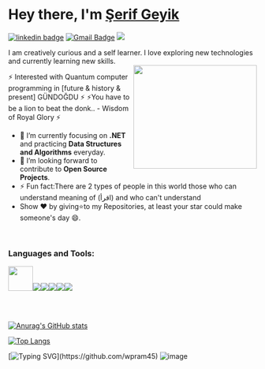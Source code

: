 <h1>Hey there, I'm <a  href="https://github.com/wpram45/">Şerif Geyik </a></h1>

[![linkedin badge](https://img.shields.io/badge/wpram45-30302f?style=flat&logo=linkedin)](https://www.linkedin.com/in/serifgeyik19)
[![Gmail Badge](https://img.shields.io/badge/wpram734@gmail.com-30302f?style=flat&logo=Gmail&logoColor=red)](mailto:wpram734@gmail.com)
<img src="https://komarev.com/ghpvc/?username=wpram45&style=plastic" />



 I am creatively curious and a self learner. I love exploring new technologies and currently learning new skills. <br>
<img align='right' src="https://c.tenor.com/lNtmoshuUI8AAAAj/bahroo-hacker.gif" width="250" height="210">

⚡ Interested with Quantum computer programming in [future & history & present] GÜNDOĞDU   ⚡
⚡You have to be a lion to beat the donk.. - Wisdom of Royal Glory ⚡



- 🌱 I’m currently focusing on **.NET** and practicing **Data Structures and Algorithms** everyday.
- 💬 I’m looking forward to contribute to **Open Source Projects**.
- ⚡ Fun fact:There are 2 types of people in this world those who can understand meaning of  (اقرأ) and who  can't understand
- Show ❤ by giving⭐to my Repositories, at least your star could make someone's day 😄.

<br>

<h3 align="left">Languages and Tools:</h3>
<p align="left"><img src="https://upload.wikimedia.org/wikipedia/commons/thumb/9/99/Unofficial_JavaScript_logo_2.svg/480px-Unofficial_JavaScript_logo_2.svg.png" width="50" height="50"/><img src="https://img.icons8.com/color/48/4a90e2/python--v1.png"/><img src="https://img.icons8.com/color/48/4a90e2/java-coffee-cup-logo--v1.png"/><img src="https://img.icons8.com/color/48/4a90e2/visual-studio-code-2019.png"/><img src="https://img.icons8.com/color/48/4a90e2/git.png"/><img src="https://img.icons8.com/fluent/48/4a90e2/github.png"/> </p>

<br>
<br>


[![Anurag's GitHub stats](https://github-readme-stats.vercel.app/api?username=wpram45)](https://github.com/anuraghazra/github-readme-stats)

[![Top Langs](https://github-readme-stats.vercel.app/api/top-langs/?username=wpram45&theme=dark)](https://github.com/wpram45/github-readme-stats)

[![Typing SVG](https://readme-typing-svg.herokuapp.com/?lines=Thanks+For+Visiting!!&center=true&color="FF0000")](https://github.com/wpram45)
![image](https://user-images.githubusercontent.com/15173443/184510669-1c63df87-2404-499f-b9d4-a4c202f93569.png)


